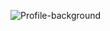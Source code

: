 ![Profile-background](https://user-images.githubusercontent.com/87321166/235368079-e1034361-e61c-45c8-ba9a-628c6053e6c2.png)
